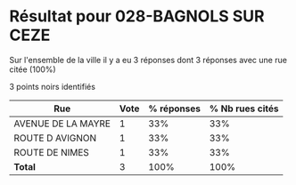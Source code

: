 # Résultat pour 028-BAGNOLS SUR CEZE

Sur l'ensemble de la ville il y a eu 3 réponses dont 3 réponses avec une rue citée (100%)

3 points noirs identifiés

| Rue | Vote | % réponses | % Nb rues cités|
|-----|------|------------|----------------|
| AVENUE DE LA MAYRE | 1 | 33% | 33%|
| ROUTE D AVIGNON | 1 | 33% | 33%|
| ROUTE DE NIMES | 1 | 33% | 33%|
| **Total** | 3 | 100% | 100%|
